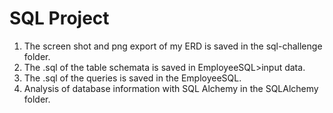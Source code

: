 # SQL Project

1. The screen shot and png export of my ERD is saved in the sql-challenge folder.
2. The .sql of the table schemata is saved in EmployeeSQL>input data.
3. The .sql of the queries is saved in the EmployeeSQL.
4. Analysis of database information with SQL Alchemy in the SQLAlchemy folder.
